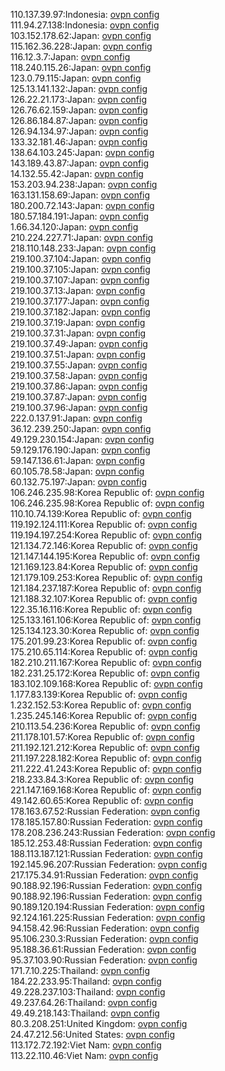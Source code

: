 110.137.39.97:Indonesia: [ovpn config](vpn/110_137_39_97.ovpn)  
111.94.27.138:Indonesia: [ovpn config](vpn/111_94_27_138.ovpn)  
103.152.178.62:Japan: [ovpn config](vpn/103_152_178_62.ovpn)  
115.162.36.228:Japan: [ovpn config](vpn/115_162_36_228.ovpn)  
116.12.3.7:Japan: [ovpn config](vpn/116_12_3_7.ovpn)  
118.240.115.26:Japan: [ovpn config](vpn/118_240_115_26.ovpn)  
123.0.79.115:Japan: [ovpn config](vpn/123_0_79_115.ovpn)  
125.13.141.132:Japan: [ovpn config](vpn/125_13_141_132.ovpn)  
126.22.21.173:Japan: [ovpn config](vpn/126_22_21_173.ovpn)  
126.76.62.159:Japan: [ovpn config](vpn/126_76_62_159.ovpn)  
126.86.184.87:Japan: [ovpn config](vpn/126_86_184_87.ovpn)  
126.94.134.97:Japan: [ovpn config](vpn/126_94_134_97.ovpn)  
133.32.181.46:Japan: [ovpn config](vpn/133_32_181_46.ovpn)  
138.64.103.245:Japan: [ovpn config](vpn/138_64_103_245.ovpn)  
143.189.43.87:Japan: [ovpn config](vpn/143_189_43_87.ovpn)  
14.132.55.42:Japan: [ovpn config](vpn/14_132_55_42.ovpn)  
153.203.94.238:Japan: [ovpn config](vpn/153_203_94_238.ovpn)  
163.131.158.69:Japan: [ovpn config](vpn/163_131_158_69.ovpn)  
180.200.72.143:Japan: [ovpn config](vpn/180_200_72_143.ovpn)  
180.57.184.191:Japan: [ovpn config](vpn/180_57_184_191.ovpn)  
1.66.34.120:Japan: [ovpn config](vpn/1_66_34_120.ovpn)  
210.224.227.71:Japan: [ovpn config](vpn/210_224_227_71.ovpn)  
218.110.148.233:Japan: [ovpn config](vpn/218_110_148_233.ovpn)  
219.100.37.104:Japan: [ovpn config](vpn/219_100_37_104.ovpn)  
219.100.37.105:Japan: [ovpn config](vpn/219_100_37_105.ovpn)  
219.100.37.107:Japan: [ovpn config](vpn/219_100_37_107.ovpn)  
219.100.37.13:Japan: [ovpn config](vpn/219_100_37_13.ovpn)  
219.100.37.177:Japan: [ovpn config](vpn/219_100_37_177.ovpn)  
219.100.37.182:Japan: [ovpn config](vpn/219_100_37_182.ovpn)  
219.100.37.19:Japan: [ovpn config](vpn/219_100_37_19.ovpn)  
219.100.37.31:Japan: [ovpn config](vpn/219_100_37_31.ovpn)  
219.100.37.49:Japan: [ovpn config](vpn/219_100_37_49.ovpn)  
219.100.37.51:Japan: [ovpn config](vpn/219_100_37_51.ovpn)  
219.100.37.55:Japan: [ovpn config](vpn/219_100_37_55.ovpn)  
219.100.37.58:Japan: [ovpn config](vpn/219_100_37_58.ovpn)  
219.100.37.86:Japan: [ovpn config](vpn/219_100_37_86.ovpn)  
219.100.37.87:Japan: [ovpn config](vpn/219_100_37_87.ovpn)  
219.100.37.96:Japan: [ovpn config](vpn/219_100_37_96.ovpn)  
222.0.137.91:Japan: [ovpn config](vpn/222_0_137_91.ovpn)  
36.12.239.250:Japan: [ovpn config](vpn/36_12_239_250.ovpn)  
49.129.230.154:Japan: [ovpn config](vpn/49_129_230_154.ovpn)  
59.129.176.190:Japan: [ovpn config](vpn/59_129_176_190.ovpn)  
59.147.136.61:Japan: [ovpn config](vpn/59_147_136_61.ovpn)  
60.105.78.58:Japan: [ovpn config](vpn/60_105_78_58.ovpn)  
60.132.75.197:Japan: [ovpn config](vpn/60_132_75_197.ovpn)  
106.246.235.98:Korea Republic of: [ovpn config](vpn/106_246_235_98.ovpn)  
106.246.235.98:Korea Republic of: [ovpn config](vpn/106_246_235_98.ovpn)  
110.10.74.139:Korea Republic of: [ovpn config](vpn/110_10_74_139.ovpn)  
119.192.124.111:Korea Republic of: [ovpn config](vpn/119_192_124_111.ovpn)  
119.194.197.254:Korea Republic of: [ovpn config](vpn/119_194_197_254.ovpn)  
121.134.72.146:Korea Republic of: [ovpn config](vpn/121_134_72_146.ovpn)  
121.147.144.195:Korea Republic of: [ovpn config](vpn/121_147_144_195.ovpn)  
121.169.123.84:Korea Republic of: [ovpn config](vpn/121_169_123_84.ovpn)  
121.179.109.253:Korea Republic of: [ovpn config](vpn/121_179_109_253.ovpn)  
121.184.237.187:Korea Republic of: [ovpn config](vpn/121_184_237_187.ovpn)  
121.188.32.107:Korea Republic of: [ovpn config](vpn/121_188_32_107.ovpn)  
122.35.16.116:Korea Republic of: [ovpn config](vpn/122_35_16_116.ovpn)  
125.133.161.106:Korea Republic of: [ovpn config](vpn/125_133_161_106.ovpn)  
125.134.123.30:Korea Republic of: [ovpn config](vpn/125_134_123_30.ovpn)  
175.201.99.23:Korea Republic of: [ovpn config](vpn/175_201_99_23.ovpn)  
175.210.65.114:Korea Republic of: [ovpn config](vpn/175_210_65_114.ovpn)  
182.210.211.167:Korea Republic of: [ovpn config](vpn/182_210_211_167.ovpn)  
182.231.25.172:Korea Republic of: [ovpn config](vpn/182_231_25_172.ovpn)  
183.102.109.168:Korea Republic of: [ovpn config](vpn/183_102_109_168.ovpn)  
1.177.83.139:Korea Republic of: [ovpn config](vpn/1_177_83_139.ovpn)  
1.232.152.53:Korea Republic of: [ovpn config](vpn/1_232_152_53.ovpn)  
1.235.245.146:Korea Republic of: [ovpn config](vpn/1_235_245_146.ovpn)  
210.113.54.236:Korea Republic of: [ovpn config](vpn/210_113_54_236.ovpn)  
211.178.101.57:Korea Republic of: [ovpn config](vpn/211_178_101_57.ovpn)  
211.192.121.212:Korea Republic of: [ovpn config](vpn/211_192_121_212.ovpn)  
211.197.228.182:Korea Republic of: [ovpn config](vpn/211_197_228_182.ovpn)  
211.222.41.243:Korea Republic of: [ovpn config](vpn/211_222_41_243.ovpn)  
218.233.84.3:Korea Republic of: [ovpn config](vpn/218_233_84_3.ovpn)  
221.147.169.168:Korea Republic of: [ovpn config](vpn/221_147_169_168.ovpn)  
49.142.60.65:Korea Republic of: [ovpn config](vpn/49_142_60_65.ovpn)  
178.163.67.52:Russian Federation: [ovpn config](vpn/178_163_67_52.ovpn)  
178.185.157.80:Russian Federation: [ovpn config](vpn/178_185_157_80.ovpn)  
178.208.236.243:Russian Federation: [ovpn config](vpn/178_208_236_243.ovpn)  
185.12.253.48:Russian Federation: [ovpn config](vpn/185_12_253_48.ovpn)  
188.113.187.121:Russian Federation: [ovpn config](vpn/188_113_187_121.ovpn)  
192.145.96.207:Russian Federation: [ovpn config](vpn/192_145_96_207.ovpn)  
217.175.34.91:Russian Federation: [ovpn config](vpn/217_175_34_91.ovpn)  
90.188.92.196:Russian Federation: [ovpn config](vpn/90_188_92_196.ovpn)  
90.188.92.196:Russian Federation: [ovpn config](vpn/90_188_92_196.ovpn)  
90.189.120.194:Russian Federation: [ovpn config](vpn/90_189_120_194.ovpn)  
92.124.161.225:Russian Federation: [ovpn config](vpn/92_124_161_225.ovpn)  
94.158.42.96:Russian Federation: [ovpn config](vpn/94_158_42_96.ovpn)  
95.106.230.3:Russian Federation: [ovpn config](vpn/95_106_230_3.ovpn)  
95.188.36.61:Russian Federation: [ovpn config](vpn/95_188_36_61.ovpn)  
95.37.103.90:Russian Federation: [ovpn config](vpn/95_37_103_90.ovpn)  
171.7.10.225:Thailand: [ovpn config](vpn/171_7_10_225.ovpn)  
184.22.233.95:Thailand: [ovpn config](vpn/184_22_233_95.ovpn)  
49.228.237.103:Thailand: [ovpn config](vpn/49_228_237_103.ovpn)  
49.237.64.26:Thailand: [ovpn config](vpn/49_237_64_26.ovpn)  
49.49.218.143:Thailand: [ovpn config](vpn/49_49_218_143.ovpn)  
80.3.208.251:United Kingdom: [ovpn config](vpn/80_3_208_251.ovpn)  
24.47.212.56:United States: [ovpn config](vpn/24_47_212_56.ovpn)  
113.172.72.192:Viet Nam: [ovpn config](vpn/113_172_72_192.ovpn)  
113.22.110.46:Viet Nam: [ovpn config](vpn/113_22_110_46.ovpn)  
